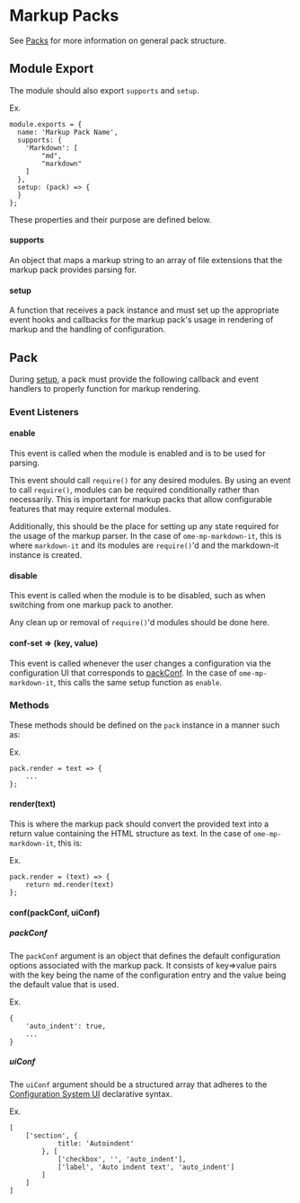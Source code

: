 # Markup Packs
See [Packs](packs.md) for more information on general pack structure.

## Module Export
The module should also export `supports` and `setup`.

Ex.
```
module.exports = {
  name: 'Markup Pack Name',
  supports: {
    'Markdown': [
        "md",
        "markdown"
    ]
  },
  setup: (pack) => {
  }
};
```

These properties and their purpose are defined below.

#### supports
An object that maps a markup string to an array of file extensions that the markup pack provides parsing for.

#### setup
A function that receives a pack instance and must set up the appropriate event hooks and callbacks for the markup pack's usage in rendering of markup and the handling of configuration.

## Pack
During [setup](#setup), a pack must provide the following callback and event handlers to properly function for markup rendering.

### Event Listeners

#### enable
This event is called when the module is enabled and is to be used for parsing.

This event should call `require()` for any desired modules. By using an event to call `require()`, modules can be required conditionally rather than necessarily. This is important for markup packs that allow configurable features that may require external modules.

Additionally, this should be the place for setting up any state required for the usage of the markup parser. In the case of `ome-mp-markdown-it`, this is where `markdown-it` and its modules are `require()`'d and the markdown-it instance is created.

#### disable
This event is called when the module is to be disabled, such as when switching from one markup pack to another.

Any clean up or removal of `require()`'d modules should be done here.

#### conf-set => (key, value)
This event is called whenever the user changes a configuration via the configuration UI that corresponds to [packConf](#packConf). In the case of `ome-mp-markdown-it`, this calls the same setup function as `enable`.

### Methods
These methods should be defined on the `pack` instance in a manner such as:

Ex.
```
pack.render = text => {
    ...
};
```

#### render(text)
This is where the markup pack should convert the provided text into a return value containing the HTML structure as text. In the case of `ome-mp-markdown-it`, this is:

Ex.
```
pack.render = (text) => {
    return md.render(text)
};
```
    
#### conf(packConf, uiConf)

##### packConf
The `packConf` argument is an object that defines the default configuration options associated with the markup pack. It consists of key=>value pairs with the key being the name of the configuration entry and the value being the default value that is used.

Ex.
```
{
    'auto_indent': true,
    ...
}
```

##### uiConf
The `uiConf` argument should be a structured array that adheres to the [Configuration System UI](idiosyncrasies.md#ui) declarative syntax.

Ex.
```
[
    ['section', {
            title: 'Autoindent'
        }, [
            ['checkbox', '', 'auto_indent'],
            ['label', 'Auto indent text', 'auto_indent']
        ]
    ]
]
```
